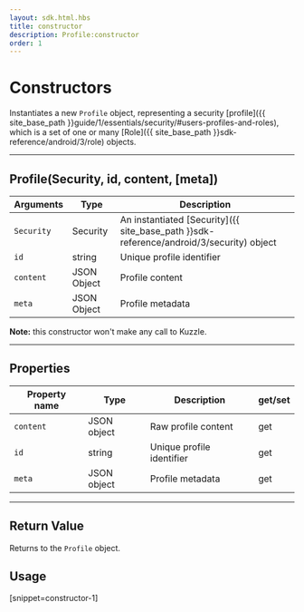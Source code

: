 ```yaml
---
layout: sdk.html.hbs
title: constructor
description: Profile:constructor
order: 1
---
```

  

# Constructors
Instantiates a new `Profile` object, representing a security [profile]({{ site_base_path }}guide/1/essentials/security/#users-profiles-and-roles), which is a set of one or many [Role]({{ site_base_path }}sdk-reference/android/3/role) objects.

---

## Profile(Security, id, content, [meta])

| Arguments | Type | Description |
|---------------|---------|----------------------------------------|
| ``Security`` | Security | An instantiated [Security]({{ site_base_path }}sdk-reference/android/3/security) object |
| ``id`` | string | Unique profile identifier |
| ``content`` | JSON Object | Profile content |
| ``meta`` | JSON Object | Profile metadata |

**Note:**  this constructor won't make any call to Kuzzle.

---

## Properties

| Property name | Type | Description | get/set |
|--------------|--------|-----------------------------------|---------|
| `content` | JSON object | Raw profile content | get |
| `id` | string | Unique profile identifier | get |
| `meta` | JSON object | Profile metadata | get |

---

## Return Value

Returns to the `Profile` object.

## Usage

[snippet=constructor-1]
